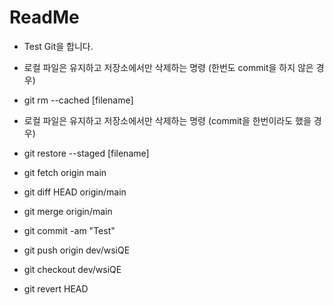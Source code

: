 # ReadMe

* Test Git을 합니다. 

* 로컬 파일은 유지하고 저장소에서만 삭제하는 명령 (한번도 commit을 하지 않은 경우)
* git rm --cached [filename]

* 로컬 파일은 유지하고 저장소에서만 삭제하는 명령 (commit을 한번이라도 했을 경우)
* git restore --staged [filename]

* git fetch origin main
* git diff HEAD origin/main
* git merge origin/main

* git commit -am "Test"
* git push origin dev/wsiQE

* git checkout dev/wsiQE
* git revert HEAD
